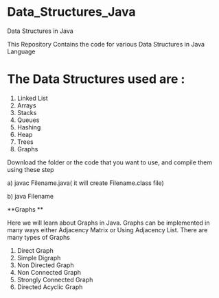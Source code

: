 # Data_Structures_Java
Data Structures in Java

This Repository Contains the code for various Data Structures in Java Language

# The Data Structures used are :

1) Linked List
2) Arrays
3) Stacks
4) Queues
5) Hashing
6) Heap
7) Trees
8) Graphs

Download the folder or the code that you want to use, and compile them using these step

a) javac Filename.java( it will create Filename.class file)



b) java Filename


**Graphs **

Here we will learn about Graphs in Java. Graphs can be implemented in many ways either Adjacency Matrix or Using Adjacency List. 
There are many types of Graphs 
1) Direct Graph
2) Simple Digraph
3) Non Directed Graph
4) Non Connected Graph
5) Strongly Connected Graph 
6) Directed Acyclic Graph 
